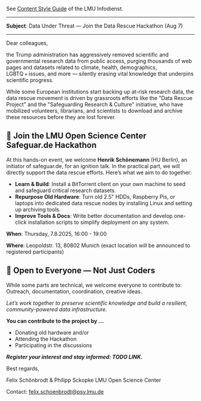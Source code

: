 See [Content Style Guide](https://www.lmu.de/de/die-lmu/struktur/zentrale-universitaetsverwaltung/kommunikation-und-presse/lmu-brand-guide/content-style-guide/) of the LMU Infodienst.

---

**Subject**: Data Under Threat — Join the Data Rescue Hackathon (Aug 7)

---

Dear colleagues,

the Trump administration has aggressively removed scientific and governmental research data from public access, purging thousands of web pages and datasets related to climate, health, demographics, LGBTQ + issues, and more — silently erasing vital knowledge that underpins scientific progress.

While some European institutions start backing up at-risk research data, the data rescue movement is driven by grassroots efforts like the "Data Rescue Project" and the "Safeguarding Research & Culture" initiative, who have mobilized volunteers, librarians, and scientists to download and archive these resources before they are lost forever.

## 🚀 Join the LMU Open Science Center Safeguar.de Hackathon

At this hands-on event, we welcome **Henrik Schönemann** (HU Berlin), an initiator of safeguar.de, for an ignition talk. In the practical part, we will directly support the data rescue efforts. Here’s what we aim to do together:

- **Learn & Build**: Install a BitTorrent client on your own machine to seed and safeguard critical research datasets.
- **Repurpose Old Hardware**: Turn old 2.5" HDDs, Raspberry Pis, or laptops into dedicated data rescue nodes by installing Linux and setting up archiving tools.
- **Improve Tools & Docs**: Write better documentation and develop one-click installation scripts to simplify deployment on any system.

**When**: Thursday, 7.8.2025, 16:00 - 19:00 

**Where**: Leopoldstr. 13, 80802 Munich (exact location will be announced to registered participants)

## 🤝 Open to Everyone — Not Just Coders

While some parts are technical, we welcome everyone to contribute to: Outreach, documentation, coordination, creative ideas.

*Let’s work together to preserve scientific knowledge and build a resilient, community-powered data infrastructure.*

**You can contribute to the project by ...**

- Donating old hardware and/or
- Attending the Hackathon
- Participating in the discussions

***Register your interest and stay informed: TODO LINK.***


Best regards,

Felix Schönbrodt & Philipp Sckopke 
LMU Open Science Center

Contact: felix.schoenbrodt@psy.lmu.de